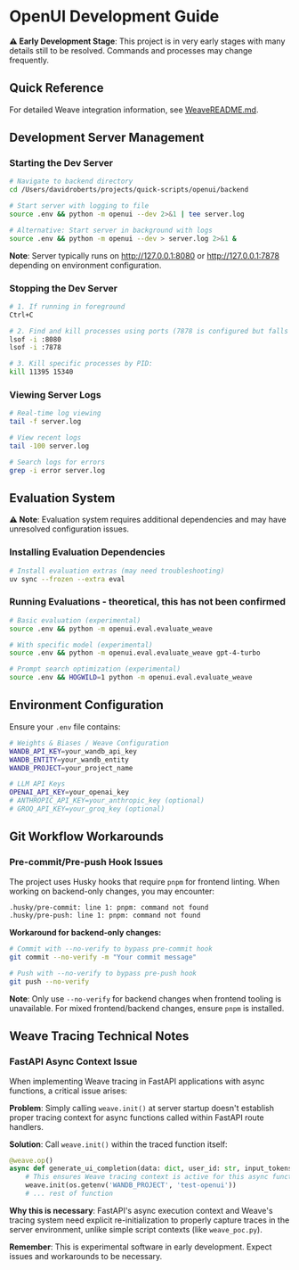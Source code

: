 # OpenUI Development Guide

**⚠️ Early Development Stage**: This project is in very early stages with many details still to be resolved. Commands and processes may change frequently.

## Quick Reference

For detailed Weave integration information, see [WeaveREADME.md](./WeaveREADME.md).

## Development Server Management

### Starting the Dev Server

```bash
# Navigate to backend directory
cd /Users/davidroberts/projects/quick-scripts/openui/backend

# Start server with logging to file
source .env && python -m openui --dev 2>&1 | tee server.log

# Alternative: Start server in background with logs
source .env && python -m openui --dev > server.log 2>&1 &
```

**Note**: Server typically runs on http://127.0.0.1:8080 or http://127.0.0.1:7878 depending on environment configuration.

### Stopping the Dev Server

```bash
# 1. If running in foreground
Ctrl+C

# 2. Find and kill processes using ports (7878 is configured but falls back to 8080 for unknow reasons)
lsof -i :8080
lsof -i :7878

# 3. Kill specific processes by PID:
kill 11395 15340
```

### Viewing Server Logs

```bash
# Real-time log viewing
tail -f server.log

# View recent logs
tail -100 server.log

# Search logs for errors
grep -i error server.log
```

## Evaluation System

**⚠️ Note**: Evaluation system requires additional dependencies and may have unresolved configuration issues.

### Installing Evaluation Dependencies

```bash
# Install evaluation extras (may need troubleshooting)
uv sync --frozen --extra eval
```

### Running Evaluations - theoretical, this has not been confirmed

```bash
# Basic evaluation (experimental)
source .env && python -m openui.eval.evaluate_weave

# With specific model (experimental)
source .env && python -m openui.eval.evaluate_weave gpt-4-turbo

# Prompt search optimization (experimental)
source .env && HOGWILD=1 python -m openui.eval.evaluate_weave
```

## Environment Configuration

Ensure your `.env` file contains:

```bash
# Weights & Biases / Weave Configuration
WANDB_API_KEY=your_wandb_api_key
WANDB_ENTITY=your_wandb_entity
WANDB_PROJECT=your_project_name

# LLM API Keys
OPENAI_API_KEY=your_openai_key
# ANTHROPIC_API_KEY=your_anthropic_key (optional)
# GROQ_API_KEY=your_groq_key (optional)
```

## Git Workflow Workarounds

### Pre-commit/Pre-push Hook Issues

The project uses Husky hooks that require `pnpm` for frontend linting. When working on backend-only changes, you may encounter:

```bash
.husky/pre-commit: line 1: pnpm: command not found
.husky/pre-push: line 1: pnpm: command not found
```

**Workaround for backend-only changes:**

```bash
# Commit with --no-verify to bypass pre-commit hook
git commit --no-verify -m "Your commit message"

# Push with --no-verify to bypass pre-push hook  
git push --no-verify
```

**Note**: Only use `--no-verify` for backend changes when frontend tooling is unavailable. For mixed frontend/backend changes, ensure `pnpm` is installed.

## Weave Tracing Technical Notes

### FastAPI Async Context Issue

When implementing Weave tracing in FastAPI applications with async functions, a critical issue arises:

**Problem**: Simply calling `weave.init()` at server startup doesn't establish proper tracing context for async functions called within FastAPI route handlers.

**Solution**: Call `weave.init()` within the traced function itself:

```python
@weave.op()
async def generate_ui_completion(data: dict, user_id: str, input_tokens: int):
    # This ensures Weave tracing context is active for this async function
    weave.init(os.getenv('WANDB_PROJECT', 'test-openui'))
    # ... rest of function
```

**Why this is necessary**: FastAPI's async execution context and Weave's tracing system need explicit re-initialization to properly capture traces in the server environment, unlike simple script contexts (like `weave_poc.py`).

**Remember**: This is experimental software in early development. Expect issues and workarounds to be necessary.

